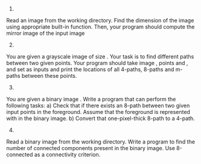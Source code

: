 1.
Read an image from the working directory. Find the dimension of the image using appropriate built-in function. Then, your program should compute the mirror image of the input image

2.
You are given a grayscale image of size . Your task is to find different paths between two given points. Your program should take image , points and , and set as inputs and print the locations of all 4-paths, 8-paths and m-paths between these points.

3.
 You are given a binary image . Write a program that can perform the following tasks:
a) Check that if there exists an 8-path between two given input points in the foreground. Assume that the foreground is represented with in the binary image.
b) Convert that one-pixel-thick 8-path to a 4-path.

4.
Read a binary image from the working directory. Write a program to find the number of connected components present in the binary image. Use 8-connected as a connectivity criterion.
